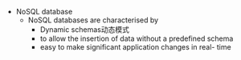 - NoSQL database
	- NoSQL databases are characterised by
		- Dynamic schemas动态模式
		- to allow the insertion of data without a predefined schema
		- easy to make significant application changes in real- time
